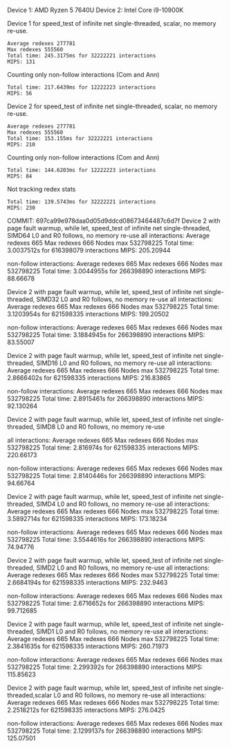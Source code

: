 Device 1: AMD Ryzen 5 7640U
Device 2: Intel Core i9-10900K

Device 1 for speed_test of infinite net single-threaded, scalar, no memory re-use.
```
Average redexes 277781
Max redexes 555560
Total time: 245.3175ms for 32222221 interactions
MIPS: 131
```

Counting only non-follow interactions (Com and Ann)
```
Total time: 217.6439ms for 12222223 interactions
MIPS: 56
```

Device 2 for speed_test of infinite net single-threaded, scalar, no memory re-use.
```
Average redexes 277781
Max redexes 555560
Total time: 153.155ms for 32222221 interactions
MIPS: 210
```

Counting only non-follow interactions (Com and Ann)
```
Total time: 144.6203ms for 12222223 interactions
MIPS: 84
```

Not tracking redex stats
```
Total time: 139.5743ms for 32222221 interactions
MIPS: 230
```

COMMIT: 697ca99e978daa0d05d9ddcd08673464487c6d7f
Device 2 with page fault warmup, while let, speed_test of infinite net single-threaded, SIMD64 L0 and R0 follows, no memory re-use
all interactions:
Average redexes 665
Max redexes 666
Nodes max 532798225
Total time: 3.0037512s for 616398079 interactions
MIPS: 205.20944

non-follow interactions:
Average redexes 665
Max redexes 666
Nodes max 532798225
Total time: 3.0044955s for 266398890 interactions
MIPS: 88.66678

Device 2 with page fault warmup, while let, speed_test of infinite net single-threaded, SIMD32 L0 and R0 follows, no memory re-use
all interactions:
Average redexes 665
Max redexes 666
Nodes max 532798225
Total time: 3.1203954s for 621598335 interactions
MIPS: 199.20502

non-follow interactions:
Average redexes 665
Max redexes 666
Nodes max 532798225
Total time: 3.1884945s for 266398890 interactions
MIPS: 83.55007

Device 2 with page fault warmup, while let, speed_test of infinite net single-threaded, SIMD16 L0 and R0 follows, no memory re-use
all interactions:
Average redexes 665
Max redexes 666
Nodes max 532798225
Total time: 2.8666402s for 621598335 interactions
MIPS: 216.83865

non-follow interactions:
Average redexes 665
Max redexes 666
Nodes max 532798225
Total time: 2.8915461s for 266398890 interactions
MIPS: 92.130264

Device 2 with page fault warmup, while let, speed_test of infinite net single-threaded, SIMD8 L0 and R0 follows, no memory re-use

all interactions:
Average redexes 665
Max redexes 666
Nodes max 532798225
Total time: 2.816974s for 621598335 interactions
MIPS: 220.66173

non-follow interactions:
Average redexes 665
Max redexes 666
Nodes max 532798225
Total time: 2.8140446s for 266398890 interactions
MIPS: 94.66764

Device 2 with page fault warmup, while let, speed_test of infinite net single-threaded, SIMD4 L0 and R0 follows, no memory re-use
all interactions:
Average redexes 665
Max redexes 666
Nodes max 532798225
Total time: 3.5892714s for 621598335 interactions
MIPS: 173.18234

non-follow interactions:
Average redexes 665
Max redexes 666
Nodes max 532798225
Total time: 3.5544616s for 266398890 interactions
MIPS: 74.94776

Device 2 with page fault warmup, while let, speed_test of infinite net single-threaded, SIMD2 L0 and R0 follows, no memory re-use
all interactions:
Average redexes 665
Max redexes 666
Nodes max 532798225
Total time: 2.6684194s for 621598335 interactions
MIPS: 232.9463

non-follow interactions:
Average redexes 665
Max redexes 666
Nodes max 532798225
Total time: 2.6716652s for 266398890 interactions
MIPS: 99.712685

Device 2 with page fault warmup, while let, speed_test of infinite net single-threaded, SIMD1 L0 and R0 follows, no memory re-use
all interactions:
Average redexes 665
Max redexes 666
Nodes max 532798225
Total time: 2.3841635s for 621598335 interactions
MIPS: 260.71973

non-follow interactions:
Average redexes 665
Max redexes 666
Nodes max 532798225
Total time: 2.299392s for 266398890 interactions
MIPS: 115.85623

Device 2 with page fault warmup, while let, speed_test of infinite net single-threaded,scalar L0 and R0 follows, no memory re-use
all interactions:
Average redexes 665
Max redexes 666
Nodes max 532798225
Total time: 2.2518212s for 621598335 interactions
MIPS: 276.0425

non-follow interactions:
Average redexes 665
Max redexes 666
Nodes max 532798225
Total time: 2.1299137s for 266398890 interactions
MIPS: 125.07501
